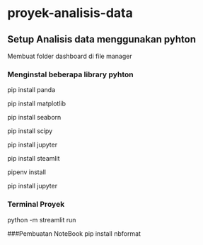 # proyek-analisis-data

## Setup Analisis data menggunakan pyhton
Membuat folder dashboard di file manager

### Menginstal beberapa library pyhton
pip install panda

pip install matplotlib 

pip install seaborn

pip install scipy

pip install jupyter

pip install steamlit

pipenv install

pip install jupyter 

### Terminal Proyek
python -m streamlit run


###Pembuatan NoteBook
pip install nbformat


